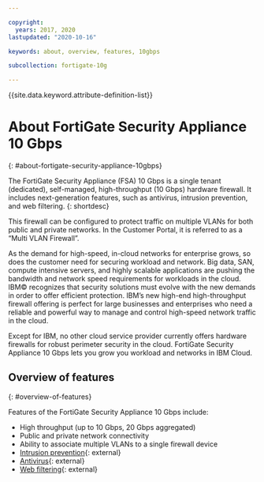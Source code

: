 ```yaml
---

copyright:
  years: 2017, 2020
lastupdated: "2020-10-16"

keywords: about, overview, features, 10gbps

subcollection: fortigate-10g

---
```


{{site.data.keyword.attribute-definition-list}}

# About FortiGate Security Appliance 10 Gbps
{: #about-fortigate-security-appliance-10gbps}

The FortiGate Security Appliance (FSA) 10 Gbps is a single tenant (dedicated), self-managed, high-throughput (10 Gbps) hardware firewall. It includes next-generation features, such as antivirus, intrusion prevention, and web filtering.
{: shortdesc}

This firewall can be configured to protect traffic on multiple VLANs for both public and private networks. In the Customer Portal, it is referred to as a “Multi VLAN Firewall”.

As the demand for high-speed, in-cloud networks for enterprise grows, so does the customer need for securing workload and network. Big data, SAN, compute intensive servers, and highly scalable applications are pushing the bandwidth and network speed requirements for workloads in the cloud. IBM© recognizes that security solutions must evolve with the new demands in order to offer efficient protection. IBM’s new high-end high-throughput firewall offering is perfect for large businesses and enterprises who need a reliable and powerful way to manage and control high-speed network traffic in the cloud.

Except for IBM, no other cloud service provider currently offers hardware firewalls for robust perimeter security in the cloud. FortiGate Security Appliance 10 Gbps lets you grow you workload and networks in IBM Cloud.

## Overview of features
{: #overview-of-features}

Features of the FortiGate Security Appliance 10 Gbps include:

* High throughput (up to 10 Gbps, 20 Gbps aggregated)
* Public and private network connectivity
* Ability to associate multiple VLANs to a single firewall device
* [Intrusion prevention](https://www.fortinet.com/support/support-services/fortiguard-security-subscriptions/intrusion-prevention){: external}
* [Antivirus](https://www.fortinet.com/support/support-services/fortiguard-security-subscriptions/antivirus){: external}
* [Web filtering](https://www.fortinet.com/support/support-services/fortiguard-security-subscriptions/web-filtering){: external}
